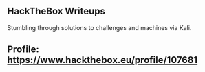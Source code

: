 ## HackTheBox Writeups
Stumbling through solutions to challenges and machines via Kali.

## Profile: https://www.hackthebox.eu/profile/107681

